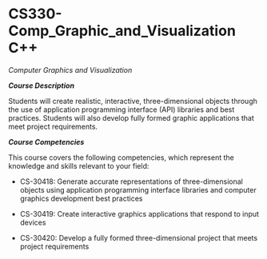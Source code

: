 # CS330-Comp_Graphic_and_Visualization C++
_Computer Graphics and Visualization_

_**Course Description**_

Students will create realistic, interactive, three-dimensional objects through the use of application programming interface (API) libraries and best practices. Students will also develop fully formed graphic applications that meet project requirements.

_**Course Competencies**_

This course covers the following competencies, which represent the knowledge and skills relevant to your field:

* CS-30418: Generate accurate representations of three-dimensional objects using application programming interface libraries and computer graphics development best practices

* CS-30419: Create interactive graphics applications that respond to input devices

* CS-30420: Develop a fully formed three-dimensional project that meets project requirements
